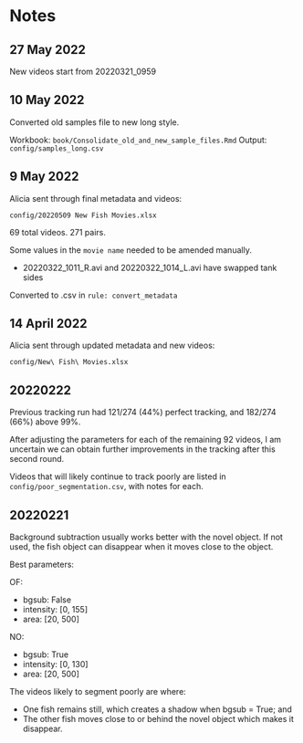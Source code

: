 # Notes

## 27 May 2022

New videos start from 20220321_0959

## 10 May 2022

Converted old samples file to new long style. 

Workbook: `book/Consolidate_old_and_new_sample_files.Rmd`
Output: `config/samples_long.csv`

## 9 May 2022

Alicia sent through final metadata and videos:

`config/20220509 New Fish Movies.xlsx`

69 total videos. 271 pairs.

Some values in the `movie name` needed to be amended manually.

- 20220322_1011_R.avi and 20220322_1014_L.avi have swapped tank sides


Converted to .csv in `rule: convert_metadata`

## 14 April 2022

Alicia sent through updated metadata and new videos:

`config/New\ Fish\ Movies.xlsx`

## 20220222

Previous tracking run had 121/274 (44%) perfect tracking, and 182/274 (66%) above 99%.

After adjusting the parameters for each of the remaining 92 videos, I am uncertain we can obtain further improvements in the tracking after this second round.

Videos that will likely continue to track poorly are listed in `config/poor_segmentation.csv`, with notes for each.

## 20220221

Background subtraction usually works better with the novel object. If not used, the fish object can disappear when it moves close to the object.

Best parameters:

OF:
* bgsub: False
* intensity: [0, 155]
* area: [20, 500]

NO:
* bgsub: True
* intensity: [0, 130]
* area: [20, 500]

The videos likely to segment poorly are where:
* One fish remains still, which creates a shadow when bgsub = True; and
* The other fish moves close to or behind the novel object which makes it disappear.